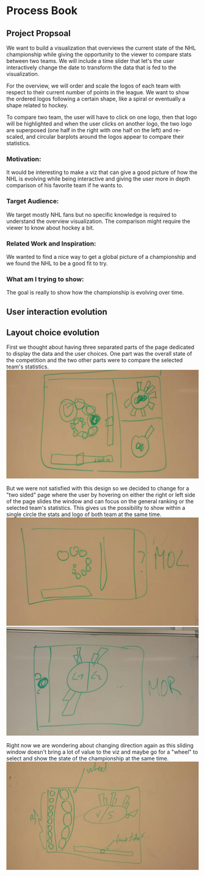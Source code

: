 # Process Book

## Project Propsoal

We want to build a visualization that overviews the current state of the NHL championship while giving the opportunity to the viewer to compare stats between two teams. We will include a time slider that let's the user interactively change the date to transform the data that is fed to the visualization.

For the overview, we will order and scale the logos of each team with respect to their current number of points in the league. We want to show the ordered logos following a certain shape, like a spiral or eventually a shape related to hockey.

To compare two team, the user will have to click on one logo, then that logo will be highlighted and when the user clicks on another logo, the two logo are superposed (one half in the right with one half on the left) and re-scaled, and circular barplots around the logos appear to compare their statistics.

### Motivation:
It would be interesting to make a viz that can give a good picture of how the NHL is evolving while being interactive and giving the user more in depth comparison of his favorite team if he wants to. 

### Target Audience:
We target mostly NHL fans but no specific knowledge is required to understand the overview visualization. The comparison might require the viewer to know about hockey a bit.

### Related Work and Inspiration:
We wanted to find a nice way to get a global picture of a championship and we found the NHL to be a good fit to try.

### What am I trying to show:
The goal is really to show how the championship is evolving over time.

## User interaction evolution



## Layout choice evolution

First we thought about having three separated parts of the page dedicated to display the data and the user choices.
One part was the overall state of the competition and the two other parts were to compare the selected team's statistics. 
![image 1](images/im01.jpg)

But we were not satisfied with this design so we decided to change for a "two sided" page where the user by hovering on either the right or left side of the page slides the window and can focus on the general ranking or the selected team's statistics. This gives us the possibility to show within a single circle the stats and logo of both team at the same time.
![image 3](images/im03.jpg)
![image 2](images/im02.jpg)

Right now we are wondering about changing direction again as this sliding window doesn't bring a lot of value to the viz and maybe go for a "wheel" to select and show the state of the championship at the same time.
![image 4](images/im04.jpg)
